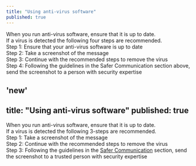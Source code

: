 ```yaml
---
title: "Using anti-virus software"
published: true
---
```

When you run anti-virus software, ensure that it is up to date.
<br>
If a virus is detected the following four steps are recommended.
<br>
Step 1: Ensure that your anti-virus software is up to date
<br>
Step 2: Take a screenshot of the message
<br>
Step 3: Continue with the recommended steps to remove the virus
<br>
Step 4: Following the guidelines in the Safer Communication section above, send the screenshot to a person with security expertise

'new'
---
title: "Using anti-virus software"
published: true
---
When you run anti-virus software, ensure that it is up to date.
<br>
If a virus is detected the following 3-steps are recommended.
<br>
Step 1: Take a screenshot of the message
<br>
Step 2: Continue with the recommended steps to remove the virus
<br>
Step 3: Following the guidelines in the [Safer Communication](en/topics/understand-4-digisec/4-secure-communications/1-intro.md) section, send the screenshot to a trusted person with security expertise
